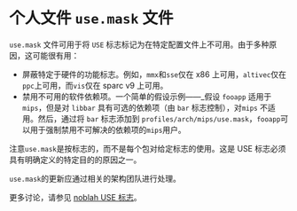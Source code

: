 # 个人文件 `use.mask` 文件

`use.mask` 文件可用于将 `USE` 标志标记为在特定配置文件上不可用。由于多种原因，这可能很有用：

- 屏蔽特定于硬件的功能标志。例如，`mmx`和`sse`仅在 x86 上可用，`altivec`仅在`ppc`上可用，而`vis`仅在 sparc v9 上可用。
- 禁用不可用的软件依赖项。一个简单的假设示例——\_假设 `fooapp` 适用于 `mips`，但是对 `libbar` 具有可选的依赖项（由 `bar` 标志控制），对`mips` 不适用。然后，通过将 `bar` 标志添加到 `profiles/arch/mips/use.mask`，`fooapp`可以用于强制禁用不可解决的依赖项的`mips`用户。

注意`use.mask`是按标志的，而不是每个包对给定标志的使用。这是 USE 标志必须具有明确定义的特定目的的原因之一。

`use.mask`的更新应通过相关的架构团队进行处理。

更多讨论，请参见 [noblah USE 标志](./../general-concepts/use-flags.md)。
